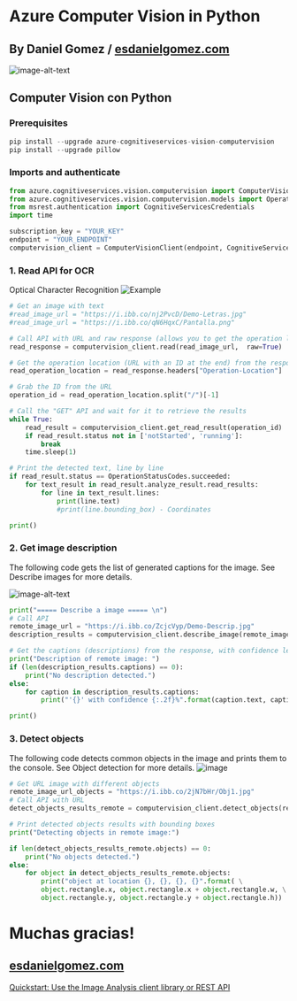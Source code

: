# **Azure Computer Vision in Python**
## By Daniel Gomez / [esdanielgomez.com](link-URL)
![image-alt-text](https://gokan.ms/wp-content/uploads/2017/10/sii-canada-logo-it-microsoft-mvp-most-valuable-professional.png)
## **Computer Vision con Python**

### Prerequisites

```python
pip install --upgrade azure-cognitiveservices-vision-computervision
pip install --upgrade pillow
```

### Imports and authenticate

```python
from azure.cognitiveservices.vision.computervision import ComputerVisionClient
from azure.cognitiveservices.vision.computervision.models import OperationStatusCodes
from msrest.authentication import CognitiveServicesCredentials
import time

subscription_key = "YOUR_KEY"
endpoint = "YOUR_ENDPOINT"
computervision_client = ComputerVisionClient(endpoint, CognitiveServicesCredentials(subscription_key))
```

### 1. Read API for OCR 
Optical Character Recognition
![Example](https://i.ibb.co/nj2PvcD/Demo-Letras.jpg)

```python
# Get an image with text
#read_image_url = "https://i.ibb.co/nj2PvcD/Demo-Letras.jpg"
#read_image_url = "https://i.ibb.co/qN6HqxC/Pantalla.png"

# Call API with URL and raw response (allows you to get the operation location)
read_response = computervision_client.read(read_image_url,  raw=True)

# Get the operation location (URL with an ID at the end) from the response
read_operation_location = read_response.headers["Operation-Location"]

# Grab the ID from the URL
operation_id = read_operation_location.split("/")[-1]

# Call the "GET" API and wait for it to retrieve the results 
while True:
    read_result = computervision_client.get_read_result(operation_id)
    if read_result.status not in ['notStarted', 'running']:
        break
    time.sleep(1)

# Print the detected text, line by line
if read_result.status == OperationStatusCodes.succeeded:
    for text_result in read_result.analyze_result.read_results:
        for line in text_result.lines:
            print(line.text)
            #print(line.bounding_box) - Coordinates

print()
```

### 2. Get image description
The following code gets the list of generated captions for the image. See Describe images for more details.

![image-alt-text](https://i.ibb.co/ZcjcVyp/Demo-Descrip.jpg)

```python
print("===== Describe a image ===== \n")
# Call API
remote_image_url = "https://i.ibb.co/ZcjcVyp/Demo-Descrip.jpg"
description_results = computervision_client.describe_image(remote_image_url )

# Get the captions (descriptions) from the response, with confidence level
print("Description of remote image: ")
if (len(description_results.captions) == 0):
    print("No description detected.")
else:
    for caption in description_results.captions:
        print("'{}' with confidence {:.2f}%".format(caption.text, caption.confidence * 100))

print()
```

### 3. Detect objects
The following code detects common objects in the image and prints them to the console. See Object detection for more details.
![image](https://i.ibb.co/2jN7bHr/Obj1.jpg)

```python
# Get URL image with different objects
remote_image_url_objects = "https://i.ibb.co/2jN7bHr/Obj1.jpg"
# Call API with URL
detect_objects_results_remote = computervision_client.detect_objects(remote_image_url_objects)

# Print detected objects results with bounding boxes
print("Detecting objects in remote image:")

if len(detect_objects_results_remote.objects) == 0:
    print("No objects detected.")
else:
    for object in detect_objects_results_remote.objects:
        print("object at location {}, {}, {}, {}".format( \
        object.rectangle.x, object.rectangle.x + object.rectangle.w, \
        object.rectangle.y, object.rectangle.y + object.rectangle.h))
```

# Muchas gracias! 

## **[esdanielgomez.com](esdanielgomez.com)**

[Quickstart: Use the Image Analysis client library or REST API](https://docs.microsoft.com/en-us/azure/cognitive-services/computer-vision/quickstarts-sdk/image-analysis-client-library?tabs=visual-studio&pivots=programming-language-python)
